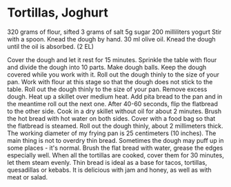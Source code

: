# Tortillas, Joghurt
320 grams of flour, sifted
3 grams of salt
5g sugar
200 milliliters yogurt
Stir with a spoon. Knead the dough by hand. 
30 ml olive oil.  Knead the dough until the oil is absorbed.  (2 EL)

Cover the dough and let it rest for 15 minutes. 
Sprinkle the table with flour and divide the dough into 10 parts. Make dough balls. Keep the dough covered while you work with it. Roll out the dough thinly to the size of your pan. Work with flour at this stage so that the dough does not stick to the table. Roll out the dough thinly to the size of your pan. Remove excess dough. Heat up a skillet over medium heat. Add pita bread to the pan and in the meantime roll out the next one. After 40-60 seconds, flip the flatbread to the other side. Cook in a dry skillet without oil for about 2 minutes. Brush the hot bread with hot water on both sides. Cover with a food bag so that the flatbread is steamed. Roll out the dough thinly, about 2 millimeters thick. The working diameter of my frying pan is 25 centimeters (10 inches). The main thing is not to overdry thin bread. Sometimes the dough may puff up in some places - it's normal. Brush the flat bread with water, grease the edges especially well. When all the tortillas are cooked, cover them for 30 minutes, let them steam evenly. Thin bread is ideal as a base for tacos, tortillas, quesadillas or kebabs. It is delicious with jam and honey, as well as with meat or salad.